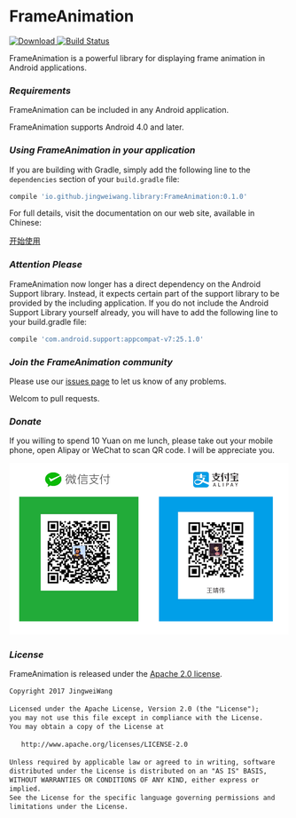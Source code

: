 # FrameAnimation

[![Download](https://api.bintray.com/packages/jingweiwang/maven/FrameAnimation/images/download.svg) ](https://bintray.com/jingweiwang/maven/FrameAnimation/_latestVersion)
[![Build Status](https://travis-ci.org/JingweiWang/FrameAnimation.svg?branch=master)](https://travis-ci.org/JingweiWang/FrameAnimation)

FrameAnimation is a powerful library for displaying frame animation in Android applications.

### *Requirements*

FrameAnimation can be included in any Android application.

FrameAnimation supports Android 4.0 and later.

### *Using FrameAnimation in your application*

If you are building with Gradle, simply add the following line to the `dependencies` section of your `build.gradle` file:

```groovy
compile 'io.github.jingweiwang.library:FrameAnimation:0.1.0'
```

For full details, visit the documentation on our web site, available in Chinese:

[开始使用](https://jingweiwang.github.io/FrameAnimation/)

### *Attention Please*

FrameAnimation now longer has a direct dependency on the Android Support library. Instead, it expects certain part of the support library to be provided by the including application. If you do not include the Android Support Library yourself already, you will have to add the following line to your build.gradle file:

```groovy
compile 'com.android.support:appcompat-v7:25.1.0'
```

### *Join the FrameAnimation community*

Please use our [issues page](https://github.com/JingweiWang/FrameAnimation/issues) to let us know of any problems.

Welcom to pull requests.

### *Donate*

If you willing to spend 10 Yuan on me lunch, please take out your mobile phone, open Alipay or WeChat to scan QR code. I will be appreciate you.

![Donate](./donate.png)

### *License*

FrameAnimation is released under the [Apache 2.0 license](LICENSE).

```
Copyright 2017 JingweiWang

Licensed under the Apache License, Version 2.0 (the "License");
you may not use this file except in compliance with the License.
You may obtain a copy of the License at

   http://www.apache.org/licenses/LICENSE-2.0

Unless required by applicable law or agreed to in writing, software
distributed under the License is distributed on an "AS IS" BASIS,
WITHOUT WARRANTIES OR CONDITIONS OF ANY KIND, either express or implied.
See the License for the specific language governing permissions and
limitations under the License.
```